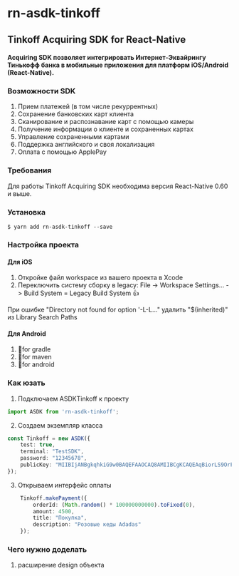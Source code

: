 
# rn-asdk-tinkoff

## Tinkoff Acquiring SDK for React-Native

#### Acquiring SDK позволяет интегрировать Интернет-Эквайрингу Тинькофф банка в мобильные приложения для платформ iOS/Android (React-Native).

### Возможности SDK

1. Прием платежей (в том числе рекуррентных)
2. Сохранение банковских карт клиента
3. Сканирование и распознавание карт с помощью камеры
4. Получение информации о клиенте и сохраненных картах
5. Управление сохраненными картами
6. Поддержка английского и своя локализация
7. Оплата с помощью ApplePay

### Требования

Для работы Tinkoff Acquiring SDK необходима версия React-Native 0.60 и выше.

### Установка

`$ yarn add rn-asdk-tinkoff --save`

### Настройка проекта

#### Для iOS

1. Откройке файл workspace из вашего проекта в Xcode
2. Переключить систему сборку в legacy: File -> Workspace Settings... -> Build System = Legacy Build System 👍

При ошибке "Directory not found for option '-L-L..." удалить "$(inherited)" из Library Search Paths

#### Для Android

1. 🙏for gradle
2. 🙏for maven
3. 🙏for android

### Как юзать

1. Подключаем ASDKTinkoff к проекту

```typescript
import ASDK from 'rn-asdk-tinkoff';

```
2. Создаем экземпляр класса

```typescript
const Tinkoff = new ASDK({
	test: true,
	terminal: "TestSDK",
	password: "12345678",
	publicKey: "MIIBIjANBgkqhkiG9w0BAQEFAAOCAQ8AMIIBCgKCAQEAqBiorLS9OrFPezixO5lSsF+HiZPFQWDO7x8gBJp4m86Wwz7ePNE8ZV4sUAZBqphdqSpXkybM4CJwxdj5R5q9+RHsb1dbMjThTXniwPpJdw4WKqG5/cLDrPGJY9NnPifBhA/MthASzoB+60+jCwkFmf8xEE9rZdoJUc2p9FL4wxKQPOuxCqL2iWOxAO8pxJBAxFojioVu422RWaQvoOMuZzhqUEpxA9T62lN8t3jj9QfHXaL4Ht8kRaa2JlaURtPJB5iBM+4pBDnqObNS5NFcXOxloZX4+M8zXaFh70jqWfiCzjyhaFg3rTPE2ClseOdS7DLwfB2kNP3K0GuPuLzsMwIDAQAB",
});

```

3. Открываем интерфейс оплаты

```typescript
	Tinkoff.makePayment({
		orderId: (Math.random() * 100000000000).toFixed(0),
		amount: 4500,
		title: "Покупка",
		description: "Розовые кеды Adadas"
	});

```

### Чего нужно доделать

1. расширение design объекта
  